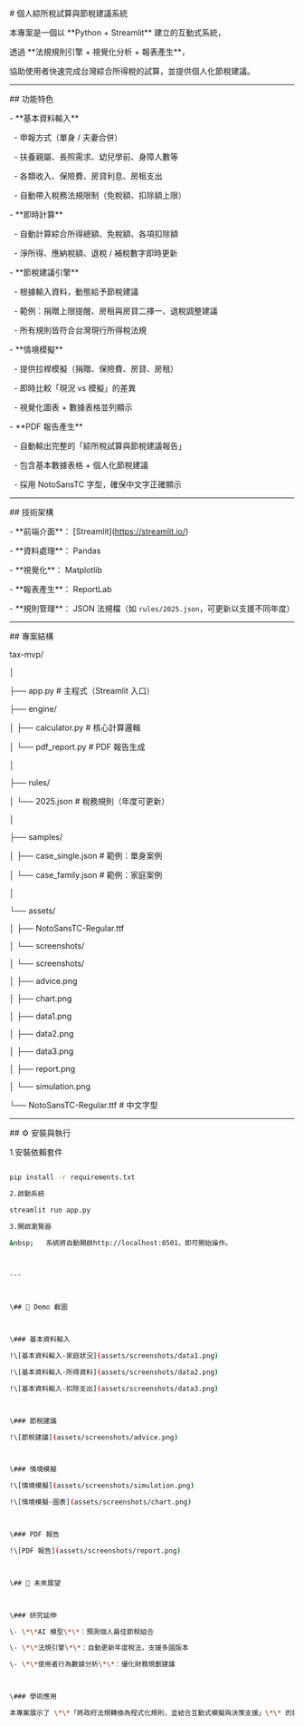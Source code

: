 \# 個人綜所稅試算與節稅建議系統



本專案是一個以 \*\*Python + Streamlit\*\* 建立的互動式系統，  

透過 \*\*法規規則引擎 + 視覺化分析 + 報表產生\*\*，  

協助使用者快速完成台灣綜合所得稅的試算，並提供個人化節稅建議。



---



\## 功能特色



\- \*\*基本資料輸入\*\*  

&nbsp; - 申報方式（單身 / 夫妻合併）  

&nbsp; - 扶養親屬、長照需求、幼兒學前、身障人數等  

&nbsp; - 各類收入、保險費、房貸利息、房租支出  

&nbsp; - 自動帶入稅務法規限制（免稅額、扣除額上限）



\- \*\*即時計算\*\*  

&nbsp; - 自動計算綜合所得總額、免稅額、各項扣除額  

&nbsp; - 淨所得、應納稅額、退稅 / 補稅數字即時更新



\- \*\*節稅建議引擎\*\*  

&nbsp; - 根據輸入資料，動態給予節稅建議  

&nbsp; - 範例：捐贈上限提醒、房租與房貸二擇一、退稅調整建議  

&nbsp; - 所有規則皆符合台灣現行所得稅法規



\- \*\*情境模擬\*\*  

&nbsp; - 提供拉桿模擬（捐贈、保險費、房貸、房租）  

&nbsp; - 即時比較「現況 vs 模擬」的差異  

&nbsp; - 視覺化圖表 + 數據表格並列顯示



\- \*\*PDF 報告產生\*\*  

&nbsp; - 自動輸出完整的「綜所稅試算與節稅建議報告」  

&nbsp; - 包含基本數據表格 + 個人化節稅建議  

&nbsp; - 採用 NotoSansTC 字型，確保中文字正確顯示



---



\## 技術架構



\- \*\*前端介面\*\*： \[Streamlit](https://streamlit.io/)  

\- \*\*資料處理\*\*： Pandas  

\- \*\*視覺化\*\*： Matplotlib  

\- \*\*報表產生\*\*： ReportLab  

\- \*\*規則管理\*\*： JSON 法規檔（如 `rules/2025.json`，可更新以支援不同年度）



---



\## 專案結構



tax-mvp/

│

├── app.py # 主程式（Streamlit 入口）

├── engine/

│ ├── calculator.py # 核心計算邏輯

│ └── pdf\_report.py # PDF 報告生成

│

├── rules/

│ └── 2025.json # 稅務規則（年度可更新）

│

├── samples/

│ ├── case\_single.json # 範例：單身案例

│ └── case\_family.json # 範例：家庭案例

│

└── assets/

│   ├── NotoSansTC-Regular.ttf

│   └── screenshots/ 

│   └── screenshots/       

│       ├── advice.png

│       ├── chart.png      

│       ├── data1.png

│       ├── data2.png

│       ├── data3.png

│       ├── report.png

│       └── simulation.png

└── NotoSansTC-Regular.ttf # 中文字型



---



\## ⚙️ 安裝與執行



1.安裝依賴套件

```bash

pip install -r requirements.txt

2.啟動系統

streamlit run app.py

3.開啟瀏覽器

&nbsp;   系統將自動開啟http://localhost:8501，即可開始操作。



---



\## 📸 Demo 截圖



\### 基本資料輸入

!\[基本資料輸入-家庭狀況](assets/screenshots/data1.png)

!\[基本資料輸入-所得資料](assets/screenshots/data2.png)

!\[基本資料輸入-扣除支出](assets/screenshots/data3.png)



\### 節稅建議

!\[節稅建議](assets/screenshots/advice.png)



\### 情境模擬

!\[情境模擬](assets/screenshots/simulation.png)

!\[情境模擬-圖表](assets/screenshots/chart.png)



\### PDF 報告

!\[PDF 報告](assets/screenshots/report.png)



\## 🔮 未來展望



\### 研究延伸

\- \*\*AI 模型\*\*：預測個人最佳節稅組合  

\- \*\*法規引擎\*\*：自動更新年度稅法，支援多國版本  

\- \*\*使用者行為數據分析\*\*：優化財務規劃建議  



\### 學術應用

本專案展示了 \*\*「將政府法規轉換為程式化規則，並結合互動式模擬與決策支援」\*\* 的能力，未來可延伸至 AI 財務建議、稅務最佳化研究，具有 \*\*學術研究與實務應用價值\*\*。









